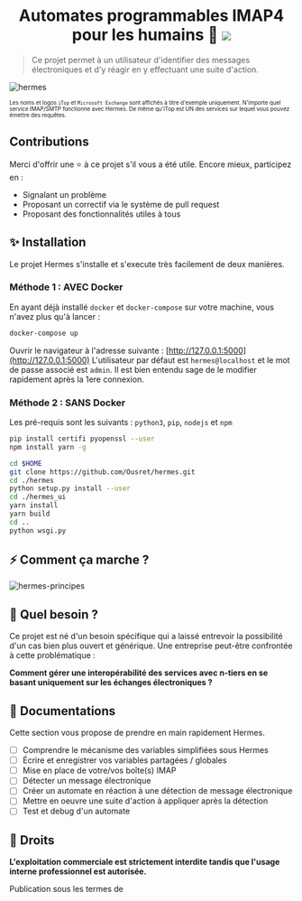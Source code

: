<h1 align="center">Automates programmables IMAP4 pour les humains 👋 <a href="https://twitter.com/intent/tweet?text=Hermes%20&url=https://www.github.com/Ousret/hermes&hashtags=python,imap,automatons,developers"><img src="https://img.shields.io/twitter/url/http/shields.io.svg?style=social"/></a></h1>

> Ce projet permet à un utilisateur d'identifier des messages électroniques et d'y réagir en y effectuant une suite d'action.

![hermes](https://user-images.githubusercontent.com/9326700/71805247-0eb8a200-3066-11ea-90a8-a58477ce5e8f.jpg)

<sub><sup>Les noms et logos `iTop` et `Microsoft Exchange` sont affichés à titre d'exemple uniquement. 
N'importe quel service IMAP/SMTP fonctionne avec Hermes. De même qu'iTop est UN des services sur lequel vous pouvez émettre des requêtes.</sup></sub>

## Contributions

Merci d'offrir une ⭐ à ce projet s'il vous a été utile. Encore mieux, participez en : 
  - Signalant un problème
  - Proposant un correctif via le système de pull request
  - Proposant des fonctionnalités utiles à tous

## ✨ Installation

Le projet Hermes s'installe et s'execute très facilement de deux manières.

### Méthode 1 : AVEC Docker

En ayant déjà installé `docker` et `docker-compose` sur votre machine, vous n'avez plus qu'à lancer :

```sh
docker-compose up
```

Ouvrir le navigateur à l'adresse suivante : [http://127.0.0.1:5000](http://127.0.0.1:5000)
L'utilisateur par défaut est `hermes@localhost` et le mot de passe associé est `admin`. 
Il est bien entendu sage de le modifier rapidement après la 1ere connexion.

### Méthode 2 : SANS Docker

Les pré-requis sont les suivants : `python3`, `pip`, `nodejs` et `npm`

```sh
pip install certifi pyopenssl --user
npm install yarn -g

cd $HOME
git clone https://github.com/Ousret/hermes.git
cd ./hermes
python setup.py install --user
cd ./hermes_ui
yarn install
yarn build
cd ..
python wsgi.py
```

## ⚡ Comment ça marche ?

![hermes-principes](https://user-images.githubusercontent.com/9326700/71805268-2001ae80-3066-11ea-9e8e-386044ddd621.gif)

## 🍰 Quel besoin ?

Ce projet est né d'un besoin spécifique qui a laissé entrevoir la possibilité d'un cas bien plus ouvert et générique.
Une entreprise peut-être confrontée à cette problématique : 

**Comment gérer une interopérabilité des services avec n-tiers en se basant uniquement sur les échanges électroniques ?**

## 👤 Documentations

Cette section vous propose de prendre en main rapidement Hermes.

  - [ ] Comprendre le mécanisme des variables simplifiées sous Hermes
  - [ ] Écrire et enregistrer vos variables partagées / globales
  - [ ] Mise en place de votre/vos boîte(s) IMAP
  - [ ] Détecter un message électronique
  - [ ] Créer un automate en réaction à une détection de message électronique
  - [ ] Mettre en oeuvre une suite d'action à appliquer après la détection
  - [ ] Test et debug d'un automate

## 📝 Droits

**L'exploitation commerciale est strictement interdite tandis que l'usage interne professionnel est autorisée.**

Publication sous les termes de 